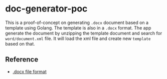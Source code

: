 # doc-generator-poc
This is a proof-of-concept on generating `.docx` document based on a template using Golang. The template is also in a 
`.docx` format. The app generate the document by unzipping the template document and search for `word/document.xml` file.
It will load the xml file and create new `template` based on that.

## Reference
* [.docx file format](https://wiki.fileformat.com/word-processing/docx/) 